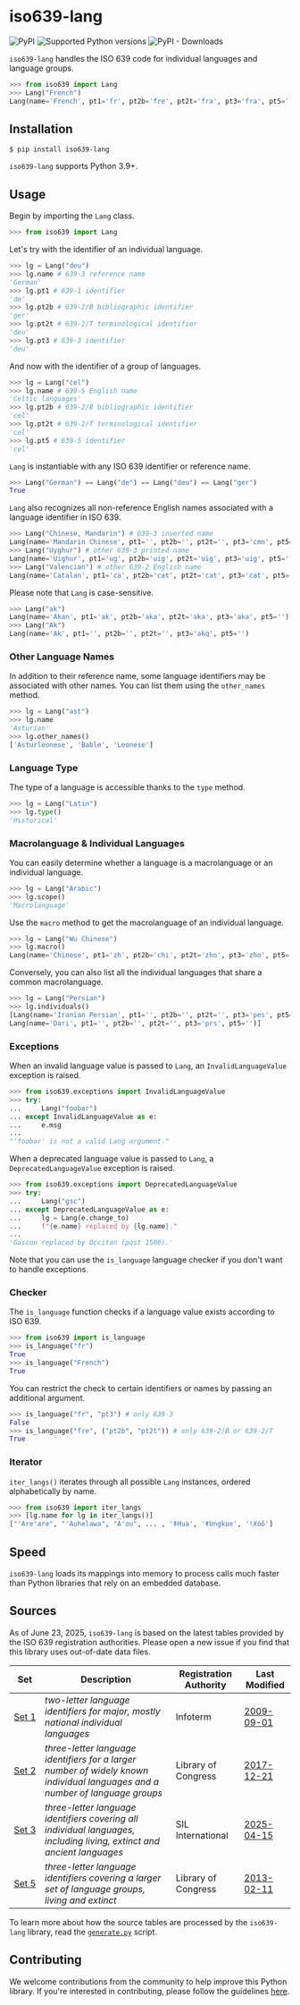 
# iso639-lang

![PyPI](https://img.shields.io/pypi/v/iso639-lang)
![Supported Python versions](https://img.shields.io/pypi/pyversions/iso639-lang.svg)
![PyPI - Downloads](https://img.shields.io/pypi/dm/iso639-lang)
  
`iso639-lang` handles the ISO 639 code for individual languages and language groups.

```python
>>> from iso639 import Lang
>>> Lang("French")
Lang(name='French', pt1='fr', pt2b='fre', pt2t='fra', pt3='fra', pt5='')
```

## Installation

```console
$ pip install iso639-lang
```
`iso639-lang` supports Python 3.9+.  
  
## Usage

Begin by importing the `Lang` class.
```python
>>> from iso639 import Lang
```

Let's try with the identifier of an individual language.
```python
>>> lg = Lang("deu")
>>> lg.name # 639-3 reference name
'German'
>>> lg.pt1 # 639-1 identifier
'de'
>>> lg.pt2b # 639-2/B bibliographic identifier
'ger'
>>> lg.pt2t # 639-2/T terminological identifier
'deu'
>>> lg.pt3 # 639-3 identifier
'deu'
```

And now with the identifier of a group of languages.
```python
>>> lg = Lang("cel")
>>> lg.name # 639-5 English name
'Celtic languages'
>>> lg.pt2b # 639-2/B bibliographic identifier
'cel'
>>> lg.pt2t # 639-2/T terminological identifier
'cel'
>>> lg.pt5 # 639-5 identifier
'cel'
```

`Lang` is instantiable with any ISO 639 identifier or reference name.
```python
>>> Lang("German") == Lang("de") == Lang("deu") == Lang("ger")
True
```

`Lang` also recognizes all non-reference English names associated with a language identifier in ISO 639.
```python
>>> Lang("Chinese, Mandarin") # 639-3 inverted name
Lang(name='Mandarin Chinese', pt1='', pt2b='', pt2t='', pt3='cmn', pt5='')
>>> Lang("Uyghur") # other 639-3 printed name
Lang(name='Uighur', pt1='ug', pt2b='uig', pt2t='uig', pt3='uig', pt5='')
>>> Lang("Valencian") # other 639-2 English name
Lang(name='Catalan', pt1='ca', pt2b='cat', pt2t='cat', pt3='cat', pt5='')
```

Please note that `Lang` is case-sensitive.
```python
>>> Lang("ak")
Lang(name='Akan', pt1='ak', pt2b='aka', pt2t='aka', pt3='aka', pt5='')
>>> Lang("Ak")
Lang(name='Ak', pt1='', pt2b='', pt2t='', pt3='akq', pt5='')
```

### Other Language Names

In addition to their reference name, some language identifiers may be associated with other names. You can list them using the `other_names` method.
```python
>>> lg = Lang("ast")
>>> lg.name
'Asturian'
>>> lg.other_names()
['Asturleonese', 'Bable', 'Leonese']
```

### Language Type

The type of a language is accessible thanks to the `type` method.
```python
>>> lg = Lang("Latin")
>>> lg.type()
'Historical'
```

### Macrolanguage & Individual Languages

You can easily determine whether a language is a macrolanguage or an individual language.
```python
>>> lg = Lang("Arabic")
>>> lg.scope()
'Macrolanguage'
```

Use the `macro` method to get the macrolanguage of an individual language.
```python
>>> lg = Lang("Wu Chinese")
>>> lg.macro()
Lang(name='Chinese', pt1='zh', pt2b='chi', pt2t='zho', pt3='zho', pt5='')
```

Conversely, you can also list all the individual languages that share a common macrolanguage.
```python
>>> lg = Lang("Persian")
>>> lg.individuals()
[Lang(name='Iranian Persian', pt1='', pt2b='', pt2t='', pt3='pes', pt5=''), 
Lang(name='Dari', pt1='', pt2b='', pt2t='', pt3='prs', pt5='')]
```

### Exceptions

When an invalid language value is passed to `Lang`, an `InvalidLanguageValue` exception is raised.
```python
>>> from iso639.exceptions import InvalidLanguageValue
>>> try:
...     Lang("foobar")
... except InvalidLanguageValue as e:
...     e.msg
... 
"'foobar' is not a valid Lang argument."
```

When a deprecated language value is passed to `Lang`, a `DeprecatedLanguageValue` exception is raised.
```python
>>> from iso639.exceptions import DeprecatedLanguageValue
>>> try:
...     Lang("gsc")
... except DeprecatedLanguageValue as e:
...     lg = Lang(e.change_to)
...     f"{e.name} replaced by {lg.name}."
...
'Gascon replaced by Occitan (post 1500).'
```

Note that you can use the `is_language` language checker if you don't want to handle exceptions.

### Checker

The `is_language` function checks if a language value exists according to ISO 639.

```python
>>> from iso639 import is_language
>>> is_language("fr")
True
>>> is_language("French")
True
```

You can restrict the check to certain identifiers or names by passing an additional argument.
```python
>>> is_language("fr", "pt3") # only 639-3
False
>>> is_language("fre", ("pt2b", "pt2t")) # only 639-2/B or 639-2/T
True
```

### Iterator

`iter_langs()` iterates through all possible `Lang` instances, ordered alphabetically by name.

```python
>>> from iso639 import iter_langs
>>> [lg.name for lg in iter_langs()]
["'Are'are", "'Auhelawa", "A'ou", ... , 'ǂHua', 'ǂUngkue', 'ǃXóõ']
```


## Speed

`iso639-lang` loads its mappings into memory to process calls much faster than Python libraries that rely on an embedded database.


## Sources

As of June 23, 2025, `iso639-lang` is based on the latest tables provided by the ISO 639 registration authorities. Please open a new issue if you find that this library uses out-of-date data files.
 
| Set                                                                            | Description                                                                                                                  | Registration Authority | Last Modified                                                             |
|--------------------------------------------------------------------------------|------------------------------------------------------------------------------------------------------------------------------|------------------------|---------------------------------------------------------------------------|
| [Set 1](https://iso639-3.sil.org/sites/iso639-3/files/downloads/iso-639-3.tab) | _two-letter language identifiers for major, mostly national individual languages_                                            | Infoterm               | [2009-09-01](https://www.loc.gov/standards/iso639-2/php/code_changes.php) |
| [Set 2](https://www.loc.gov/standards/iso639-2/ISO-639-2_utf-8.txt)            | _three-letter language identifiers for a larger number of widely known individual languages and a number of language groups_ | Library of Congress    | [2017-12-21](https://www.loc.gov/standards/iso639-2/php/code_changes.php) |
| [Set 3](https://iso639-3.sil.org/sites/iso639-3/files/downloads/iso-639-3.tab) | _three-letter language identifiers covering all individual languages, including living, extinct and ancient languages_       | SIL International      | [2025-04-15](https://iso639-3.sil.org/code_tables/download_tables)        |
| [Set 5](http://id.loc.gov/vocabulary/iso639-5.tsv)                             | _three-letter language identifiers covering a larger set of language groups, living and extinct_                             | Library of Congress    | [2013-02-11](https://www.loc.gov/standards/iso639-5/changes.php)          |

To learn more about how the source tables are processed by the `iso639-lang` library, read the [`generate.py`](https://github.com/LBeaudoux/iso639/blob/master/generate.py) script.

## Contributing

We welcome contributions from the community to help improve this Python library. If you're interested in contributing, please follow the guidelines [here](https://github.com/LBeaudoux/iso639/blob/master/CONTRIBUTING.md).
